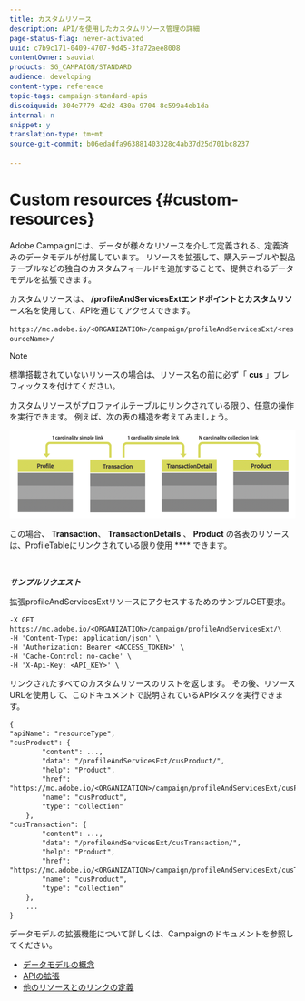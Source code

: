 ```yaml
---
title: カスタムリソース
description: API/を使用したカスタムリソース管理の詳細
page-status-flag: never-activated
uuid: c7b9c171-0409-4707-9d45-3fa72aee8008
contentOwner: sauviat
products: SG_CAMPAIGN/STANDARD
audience: developing
content-type: reference
topic-tags: campaign-standard-apis
discoiquuid: 304e7779-42d2-430a-9704-8c599a4eb1da
internal: n
snippet: y
translation-type: tm+mt
source-git-commit: b06edadfa963881403328c4ab37d25d701bc8237

---
```



# Custom resources {#custom-resources}

Adobe Campaignには、データが様々なリソースを介して定義される、定義済みのデータモデルが付属しています。 リソースを拡張して、購入テーブルや製品テーブルなどの独自のカスタムフィールドを追加することで、提供されるデータモデルを拡張できます。

カスタムリソースは、 **/profileAndServicesExtエンドポイントとカスタムリソ** ース名を使用して、APIを通じてアクセスできます。

`https://mc.adobe.io/<ORGANIZATION>/campaign/profileAndServicesExt/<resourceName>/`

>[!NOTE]
>
>標準搭載されていないリソースの場合は、リソース名の前に必ず「 <b>cus</b> 」プレフィックスを付けてください。

カスタムリソースがプロファイルテーブルにリンクされている限り、任意の操作を実行できます。 例えば、次の表の構造を考えてみましょう。

![代替テキスト](assets/cusresources.png)

この場合、 **Transaction**、 **TransactionDetails** 、 **Product** の各表のリソースは、ProfileTableにリンクされている限り使用 **** できます。

<br/>

***サンプルリクエスト***

拡張profileAndServicesExtリソースにアクセスするためのサンプルGET要求。

```
-X GET https://mc.adobe.io/<ORGANIZATION>/campaign/profileAndServicesExt/\
-H 'Content-Type: application/json' \
-H 'Authorization: Bearer <ACCESS_TOKEN>' \
-H 'Cache-Control: no-cache' \
-H 'X-Api-Key: <API_KEY>' \
```

リンクされたすべてのカスタムリソースのリストを返します。 その後、リソースURLを使用して、このドキュメントで説明されているAPIタスクを実行できます。

```
{
"apiName": "resourceType",
"cusProduct": {
        "content": ...,
        "data": "/profileAndServicesExt/cusProduct/",
        "help": "Product",
        "href": "https://mc.adobe.io/<ORGANIZATION>/campaign/profileAndServicesExt/cusProduct/metadata",
        "name": "cusProduct",
        "type": "collection"
    },
"cusTransaction": {
        "content": ...,
        "data": "/profileAndServicesExt/cusTransaction/",
        "help": "Product",
        "href": "https://mc.adobe.io/<ORGANIZATION>/campaign/profileAndServicesExt/cusTransaction/metadata",
        "name": "cusProduct",
        "type": "collection"
    },
    ...
}
```

データモデルの拡張機能について詳しくは、Campaignのドキュメントを参照してください。

* [データモデルの概念](../../developing/using/data-model-concepts.md)
* [APIの拡張](../../developing/using/about-extending-the-api.md)
* [他のリソースとのリンクの定義](https://helpx.adobe.com/campaign/standard/developing/using/configuring-the-resource-s-data-structure.html#defining-links-with-other-resources)
